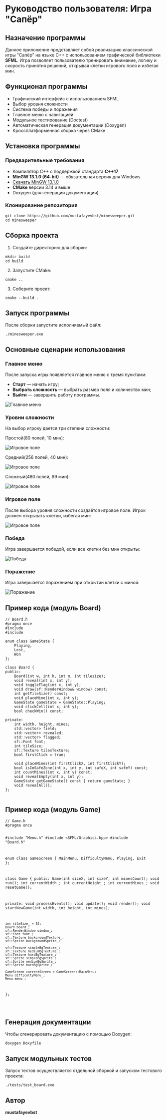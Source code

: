 <h1>Руководство пользователя: Игра "Сапёр"</h1>

<h2>Назначение программы</h2>
<p>
Данное приложение представляет собой реализацию классической игры "Сапёр" на языке C++ с использованием графической библиотеки <strong>SFML</strong>. Игра позволяет пользователю тренировать внимание, логику и скорость принятия решений, открывая клетки игрового поля и избегая мин.
</p>

<h2>Функционал программы</h2>
<ul>
    <li>Графический интерфейс с использованием SFML</li>
    <li>Выбор уровня сложности</li>
    <li>Система победы и поражения</li>
    <li>Главное меню с навигацией</li>
    <li>Модульное тестирование (Doctest)</li>
    <li>Автоматическая генерация документации (Doxygen)</li>
    <li>Кроссплатформенная сборка через CMake</li>
</ul>

<h2>Установка программы</h2>

<h3>Предварительные требования</h3>
<ul>
    <li>Компилятор C++ с поддержкой стандарта <strong>C++17</strong></li>
    <li><strong>MinGW 13.1.0 (64-bit)</strong> — обязательная версия для Windows</li>
    <li><a href="https://github.com/brechtsanders/winlibs_mingw/releases/download/13.1.0-16.0.5-11.0.0-msvcrt-r5/winlibs-x86_64-posix-seh-gcc-13.1.0-mingw-w64msvcrt-11.0.0-r5.7z" target="_blank">Скачать MinGW 13.1.0</a></li>
    <li><strong>CMake</strong> версии 3.14 и выше</li>
    <li>Doxygen (для генерации документации)</li>
</ul>

<h3>Клонирование репозитория</h3>
<pre><code>git clone https://github.com/mustafayevbst/minesweeper.git
cd minesweeper</code></pre>

<h2>Сборка проекта</h2>

<ol>
    <li>Создайте директорию для сборки:</li>
</ol>
<pre><code>mkdir build
cd build</code></pre>

<ol start="2">
    <li>Запустите CMake:</li>
</ol>
<pre><code>cmake ..</code></pre>

<ol start="3">
    <li>Соберите проект:</li>
</ol>
<pre><code>cmake --build .</code></pre>

<h2>Запуск программы</h2>
<p>После сборки запустите исполняемый файл:</p>
<pre><code>./minesweeper.exe</code></pre>

<h2>Основные сценарии использования</h2>

<h3>Главное меню</h3>
<p>После запуска игры появляется главное меню с тремя пунктами:</p>
<ul>
    <li><strong>Старт</strong> — начать игру;</li>
    <li><strong>Выбрать сложность</strong> — выбрать размер поля и количество мин;</li>
    <li><strong>Выйти</strong> — завершить работу программы.</li>
</ul>

<img src="assets/githubassets/main_menu.png" alt="Главное меню">

<h3>Уровни сложности</h3>
<p>На выбор игроку дается три степени сложности:</p>

<p>Простой(80 полей, 10 мин):</p>

<img src="assets/githubassets/simplebg.png" alt="Игровое поле">

<p>Средний(256 полей, 40 мин):</p>

<img src="assets/githubassets/mediumbg.png" alt="Игровое поле">

<p>Сложный(480 полей, 99 мин):</p>

<img src="assets/githubassets/hardbg.png" alt="Игровое поле">

<h3>Игровое поле</h3>
<p>После выбора уровня сложности создаётся игровое поле. Игрок должен открывать клетки, избегая мин:</p>

<img src="assets/githubassets/gameplay.png" alt="Игровое поле">

<h3>Победа</h3>
<p>Игра завершается победой, если все клетки без мин открыты:</p>
<img src="assets/githubassets/victory.png" alt="Победа">

<h3>Поражение</h3>
<p>Игра завершается поражением при открытии клетки с миной:</p>
<img src="assets/githubassets/defeat.png" alt="Поражение">

<h2>Пример кода (модуль Board)</h2>

<pre><code>// Board.h
#pragma once
#include <SFML/Graphics.hpp>
#include <vector>

enum class GameState {
    Playing,
    Lost,
    Won
};

class Board {
public:
    Board(int w, int h, int m, int tilesize);
    void reveal(int x, int y);
    void toggleFlag(int x, int y);
    void draw(sf::RenderWindow& window) const;
    int getTileSize() const;
    void placeMine(int x, int y);
    GameState gameState = GameState::Playing;
    void clickCell(int x, int y);
    bool checkWin() const;

private:
    int width, height, mines;
    std::vector<std::vector<char>> field;
    std::vector<std::vector<bool>> revealed;
    std::vector<std::vector<bool>> flagged;
    sf::Font font;
    int tileSize;
    sf::Texture tilesTexture;
    bool firstClick = true;

    void placeMines(int firstClickX, int firstClickY); 
    bool isInSafeZone(int x, int y, int safeX, int safeY) const;
    int countMines(int x, int y) const;
    void revealEmpty(int x, int y);
    GameState getGameState() const { return gameState; }
    void revealAll();
};

</code></pre>

<h2>Пример кода (модуль Game)</h2>
<pre><code>// Game.h
#pragma once

#include "Menu.h"
#include <SFML/Graphics.hpp>
#include "Board.h"

enum class GameScreen {
    MainMenu,
    DifficultyMenu,
    Playing,
    Exit
};

class Game {
public:
    Game(int sizeX, int sizeY, int minesCount);
    void run();
    int currentWidth_;
    int currentHeight_;
    int currentMines_;
    void resetGame();

private:
    void processEvents();
    void update();
    void render();
    void startNewGame(int width, int height, int mines);

    int tileSize_ = 32;
    Board board_;
    sf::RenderWindow window_;
    sf::Font font_;
    sf::Texture backgroundTexture_;
    sf::Sprite backgroundSprite_;

    sf::Texture simpleBgTexture_;
    sf::Texture mediumBgTexture_;
    sf::Texture hardBgTexture_;
    sf::Sprite simpleBgSprite_;
    sf::Sprite mediumBgSprite_;
    sf::Sprite hardBgSprite_;

    GameScreen currentScreen = GameScreen::MainMenu;
    Menu difficultyMenu_;
    Menu menu_;
};

</code></pre>

<h2>Генерация документации</h2>

<p>Чтобы сгенерировать документацию с помощью Doxygen:</p>

<pre><code>doxygen Doxyfile</code></pre>

<h2>Запуск модульных тестов</h2>

<p>Запуск тестов осуществляется отдельной сборкой и запуском тестового проекта:</p>

<pre><code>./tests/test_board.exe</code></pre>

<h2>Автор</h2>
<p><strong>mustafayevbst</strong></p>

</body>
</html>
